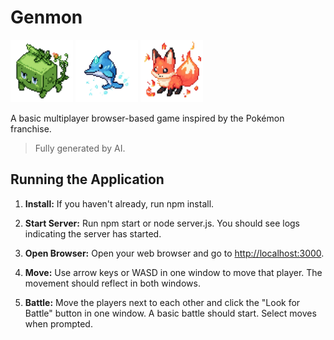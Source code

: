 # Genmon

<img src="./public/assets/thorncub.png" alt="thorncub" width="100"/>
<img src="./public/assets/aquaphin.png" alt="aquaphin" width="100"/>
<img src="./public/assets/flufflame.png" alt="flufflame" width="100"/>


A basic multiplayer browser-based game inspired by the Pokémon franchise.

> Fully generated by AI.

## Running the Application

1. **Install:** If you haven't already, run npm install.

2. **Start Server:** Run npm start or node server.js. You should see logs indicating the server has started.

3. **Open Browser:** Open your web browser and go to [http://localhost:3000](http://localhost:3000).

4. **Move:** Use arrow keys or WASD in one window to move that player. The movement should reflect in both windows.

5. **Battle:** Move the players next to each other and click the "Look for Battle" button in one window. A basic battle should start. Select moves when prompted.

